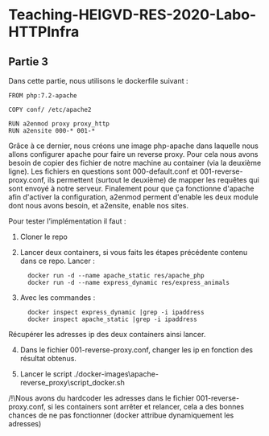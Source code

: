 
# Teaching-HEIGVD-RES-2020-Labo-HTTPInfra

## Partie 3

Dans cette partie, nous utilisons le dockerfile suivant  :

    FROM php:7.2-apache
    
    COPY conf/ /etc/apache2
    
    RUN a2enmod proxy proxy_http
    RUN a2ensite 000-* 001-*

Grâce à ce dernier, nous créons une image php-apache dans laquelle nous allons configurer apache pour faire un reverse proxy. Pour cela nous avons besoin de copier des fichier de notre machine au container (via la deuxième ligne). Les fichiers en questions sont 000-default.conf et 001-reverse-proxy.conf, ils permettent (surtout le deuxième) de mapper les requêtes qui sont envoyé à notre serveur.
Finalement pour que ça fonctionne d'apache afin d'activer la configuration, a2enmod perment d'enable les deux module dont nous avons besoin, et a2ensite, enable nos sites.

Pour tester l’implémentation il faut :
1)	Cloner le repo
2)  Lancer deux containers, si vous faits les étapes précédente contenu dans ce repo. Lancer :

          docker run -d --name apache_static res/apache_php
          docker run -d --name express_dynamic res/express_animals

3)	Avec les commandes :

          docker inspect express_dynamic |grep -i ipaddress
          docker inspect apache_static |grep -i ipaddress
          
Récupérer les adresses ip des deux containers ainsi lancer.

4)  Dans le fichier 001-reverse-proxy.conf, changer les ip en fonction des résultat obtenus.

5)  Lancer le script  ./docker-images\apache-reverse_proxy\script_docker.sh


/!\Nous avons du hardcoder les adresses dans le fichier 001-reverse-proxy.conf, si les containers sont arrêter et relancer, cela a des bonnes chances de ne pas fonctionner (docker attribue dynamiquement les adresses)
